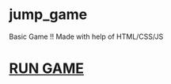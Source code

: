 # jump_game
 Basic Game !! Made with help of HTML/CSS/JS
 
 # [RUN GAME](https://Madhav2108.github.io/jump_game/)
